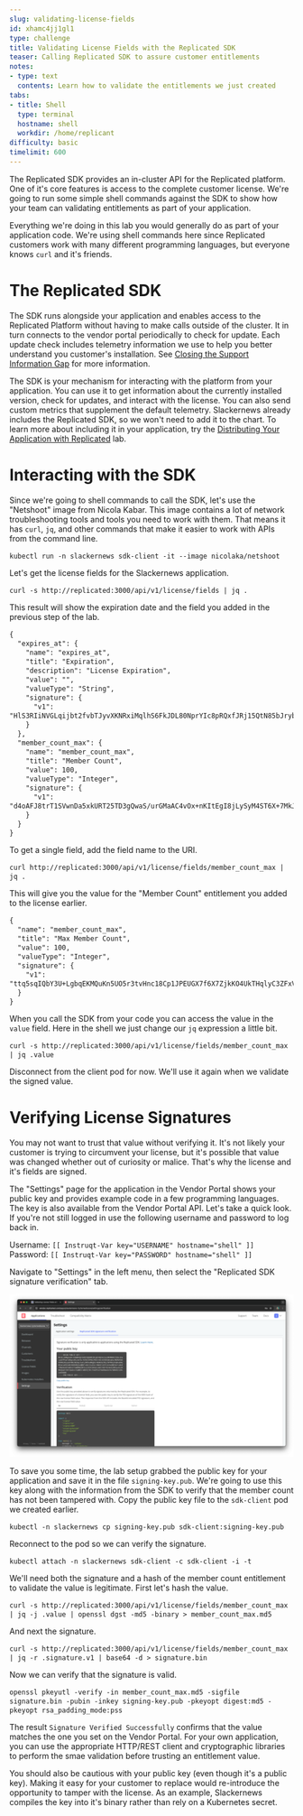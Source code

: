 ```yaml
---
slug: validating-license-fields
id: xhamc4jj1gl1
type: challenge
title: Validating License Fields with the Replicated SDK
teaser: Calling Replicated SDK to assure customer entitlements
notes:
- type: text
  contents: Learn how to validate the entitlements we just created
tabs:
- title: Shell
  type: terminal
  hostname: shell
  workdir: /home/replicant
difficulty: basic
timelimit: 600
---
```


The Replicated SDK provides an in-cluster API for the Replicated platform. One
of it's core features is access to the complete customer license. We're going
to run some simple shell commands against the SDK to show how your team can
validating entitlements as part of your application.

Everything we're doing in this lab you would generally do as part of your
application code. We're using shell commands here since Replicated customers
work with many different programming languages, but everyone knows `curl` and
it's friends.

The Replicated SDK
==================

The SDK runs alongside your application and enables access to the Replicated
Platform without having to make calls outside of the cluster. It in turn
connects to the vendor portal periodically to check for update. Each update
check includes telemetry information we use to help you better understand you
customer's installation. See [Closing the Support Information Gap](https://play.instruqt.com/replicated/tracks/closing-infromation-gap) for more information.

The SDK is your mechanism for interacting with the platform from your
application. You can use it to get information about the currently installed
version, check for updates, and interact with the license. You can also send
custom metrics that supplement the default telemetry. Slackernews already
includes the Replicated SDK, so we won't need to add it to the chart. To learn
more about including it in your application, try the [Distributing Your
Application with
Replicated](https://play.instruqt.com/replicated/tracks/distributing-with-replicated)
lab.

Interacting with the SDK
========================

Since we're going to shell commands to call the SDK, let's use the "Netshoot"
image from Nicola Kabar. This image contains a lot of network troubleshooting
tools and tools you need to work with them. That means it has `curl`, `jq`, and
other commands that make it easier to work with APIs from the command line.

```
kubectl run -n slackernews sdk-client -it --image nicolaka/netshoot
```

Let's get the license fields for the Slackernews application.

```
curl -s http://replicated:3000/api/v1/license/fields | jq .
```

This result will show the expiration date and the field you added in the
previous step of the lab.

```
{
  "expires_at": {
    "name": "expires_at",
    "title": "Expiration",
    "description": "License Expiration",
    "value": "",
    "valueType": "String",
    "signature": {
      "v1": "HlS3RIiNVGLqijbt2fvbTJyvXKNRxiMqlhS6FkJDL80NprYIc8pRQxfJRj15QtN85bJrybcqgJQfeG3mto29+EFzdic/mGhqiEp8NbMGQDMAM1UrSR7OY/9g38ljogUAUx0I9KOpdDVeXSJEAyw5GxHFrjtXYjb+5Zc4Ed4WxijmfQsUbBHQ4qWqV84x0BYAzoQ2VRiIjt7B5tWDJ2h3j8zExE98qt5RrxcaGe7Ori/6dFVUYVCUg2InCYN5oR5CiJMTgmFdgmAje368JJHVny/jxsqEd+od9rvhgF0r8ksqlR9FpzdYB4L2eA4jQd4qeJK+v7DoDNKmQCd+hJbKDA=="
    }
  },
  "member_count_max": {
    "name": "member_count_max",
    "title": "Member Count",
    "value": 100,
    "valueType": "Integer",
    "signature": {
      "v1": "d4oAFJ8trT1SVwnDa5xkURT25TD3gQwaS/urGMaAC4vOx+nKItEgI8jLySyM4ST6X+7MkJ4r4Sb9qpL9+JzeSkZA+pNGqZonebg7MaLHme3sAmw7v4+TPn+MO53fdEnVPhsZj33m6EUQvhORhxOQlVqwjVjlTbHBWidmnUaQkUr7RXLPhVL6RQJxwde6yaObifxY0Ux2BL6nbxTIwMh/yBchx8GR+gHyi6MdEBbT80P3AxzOAVPflpK2y2eX84b8wST9zHel4dL+FTPftXdqVbJB/99TIFmeiKONCi7JMq+6rGiXqgOgPg0h5YVgiS1UlLML47IrBT74Rq+EGnAE6g=="
    }
  }
}
```

To get a single field, add the field name to the URI.

```
curl http://replicated:3000/api/v1/license/fields/member_count_max | jq .
```

This will give you the value for the "Member Count" entitlement you added to
the license earlier.

```
{
  "name": "member_count_max",
  "title": "Max Member Count",
  "value": 100,
  "valueType": "Integer",
  "signature": {
    "v1": "ttq5sqIQbY3U+LgbqEKMQuKn5UO5r3tvHnc18Cp1JPEUGX7f6X7ZjkKO4UkTHqlyC3ZFxVc0e6FVDH02+Qw4b9biPShFIPz0wzoWdGzzuNGWVfGUIQKXYR3WXLapKaaOeeJLM6c/Z90MzW9cwxBrUVbyAzaBagBPoegL0/PpKhM2NUKpDYeDHPRHnFgANXDE+5IoB3EG4lSBivkWnioAmWZIbVcHHZTZbE9Bwdh6Tmo/J3NUFcSBUjaS23vk5y8pVQ9otefxt5DVUvZb3r6RST/xzAOLKvk0tZExRb2X/CzdmiFJct3g9sJXPMzQe/RBPUUQFtbJa+K1aHKgyK4AmA=="
  }
}
```

When you call the SDK from your code you can access the value in the `value`
field. Here in the shell we just change our `jq` expression a little bit.

```
curl -s http://replicated:3000/api/v1/license/fields/member_count_max | jq .value
```

Disconnect from the client pod for now. We'll use it again when we validate the
signed value.

Verifying License Signatures
============================

You may not want to trust that value without verifying it. It's not likely your
customer is trying to circumvent your license, but it's possible that value was
changed whether out of curiosity or malice. That's why the license and it's
fields are signed.

The "Settings" page for the application in the Vendor Portal shows your public
key and provides example code in a few programming languages. The key is also
available from the Vendor Portal API. Let's take a quick look. If you're not
still logged in use the following username and password to log back in.

Username: `[[ Instruqt-Var key="USERNAME" hostname="shell" ]]`<br/>
Password: `[[ Instruqt-Var key="PASSWORD" hostname="shell" ]]`

Navigate to "Settings" in the left menu, then select the "Replicated SDK
signature verification" tab.

![Replicated SDK Signature Verification Instructions on the Vendor Portal](../assets/signature-verification-info.png)

To save you some time, the lab setup grabbed the public key for your
application and save it in the file `signing-key.pub`. We're going to use this
key along with the information from the SDK to verify that the member count has
not been tampered with. Copy the public key file to the `sdk-client` pod we
created earlier.

```
kubectl -n slackernews cp signing-key.pub sdk-client:signing-key.pub
```

Reconnect to the pod so we can verify the signature.

```
kubectl attach -n slackernews sdk-client -c sdk-client -i -t
```

We'll need both the signature and a hash of the member count entitlement to
validate the value is legitimate. First let's hash the value.

```
curl -s http://replicated:3000/api/v1/license/fields/member_count_max | jq -j .value | openssl dgst -md5 -binary > member_count_max.md5
```

And next the signature.

```
curl -s http://replicated:3000/api/v1/license/fields/member_count_max | jq -r .signature.v1 | base64 -d > signature.bin
```

Now we can verify that the signature is valid.

```
openssl pkeyutl -verify -in member_count_max.md5 -sigfile signature.bin -pubin -inkey signing-key.pub -pkeyopt digest:md5 -pkeyopt rsa_padding_mode:pss
```

The result `Signature Verified Successfully` confirms that the value matches
the one you set on the Vendor Portal. For your own application, you can use the
appropriate HTTP/REST client and cryptographic libraries to perform the smae
validation before trusting an entitlement value.

You should also be cautious with your public key (even though it's a public
key). Making it easy for your customer to replace would re-introduce the
opportunity to tamper with the license. As an example, Slackernews compiles the
key into it's binary rather than rely on a Kubernetes secret.
